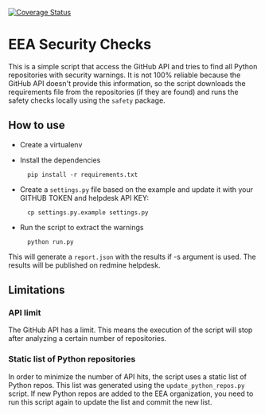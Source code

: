 [![Coverage Status](https://coveralls.io/repos/github/eea/eea.security.checks/badge.svg?branch=master)](https://coveralls.io/github/eea/eea.security.checks?branch=master)

# EEA Security Checks

This is a simple script that access the GitHub API and tries to find all Python
repositories with security warnings. It is not 100% reliable because the GitHub
API doesn't provide this information, so the script downloads the requirements
file from the repositories (if they are found) and runs the safety checks
locally using the `safety` package.

## How to use

* Create a virtualenv
* Install the dependencies

        pip install -r requirements.txt

* Create a `settings.py` file based on the example and update it with your GITHUB TOKEN and helpdesk API KEY:

        cp settings.py.example settings.py

* Run the script to extract the warnings

        python run.py

This will generate a `report.json` with the results if -s argument is used. The results will be published on redmine helpdesk.


## Limitations

### API limit

The GitHub API has a limit. This means the execution of the script will stop
after analyzing a certain number of repositories.

### Static list of Python repositories

In order to minimize the number of API hits, the script uses a static list of
Python repos. This list was generated using the `update_python_repos.py` script.
If new Python repos are added to the EEA organization, you need to run this
script again to update the list and commit the new list.
